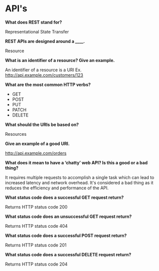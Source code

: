 # API's

__What does REST stand for?__

Representational State Transfer

**REST APIs are designed around a ____.**

Resource

__What is an identifier of a resource? Give an example.__

An identifier of a resource is a URI
Ex. http://api.example.com/customers/123

__What are the most common HTTP verbs?__

- GET
- POST
- PUT
- PATCH
- DELETE

__What should the URIs be based on?__

Resources

__Give an example of a good URI.__

http://api.example.com/orders

__What does it mean to have a ‘chatty’ web API? Is this a good or a bad thing?__

It requires multiple requests to accomplish a single task which can lead to increased latency and network overhead. It's considered a bad thing as it reduces the efficiency and performance of the API.

__What status code does a successful GET request return?__

Returns HTTP status code 200

__What status code does an unsuccessful GET request return?__

Returns HTTP status code 404

__What status code does a successful POST request return?__

Returns HTTP status code 201

__What status code does a successful DELETE request return?__

Returns HTTP status code 204
